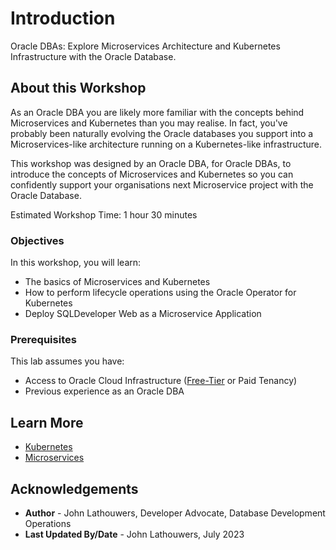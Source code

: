 # Introduction

Oracle DBAs: Explore Microservices Architecture and Kubernetes Infrastructure with the Oracle Database.

## About this Workshop

As an Oracle DBA you are likely more familiar with the concepts behind Microservices and Kubernetes than you may realise.  In fact, you've probably been naturally evolving the Oracle databases you support into a Microservices-like architecture running on a Kubernetes-like infrastructure.

This workshop was designed by an Oracle DBA, for Oracle DBAs, to introduce the concepts of Microservices and Kubernetes so you can confidently support your organisations next Microservice project with the Oracle Database.

Estimated Workshop Time: 1 hour 30 minutes

### Objectives

In this workshop, you will learn:

* The basics of Microservices and Kubernetes
* How to perform lifecycle operations using the Oracle Operator for Kubernetes
* Deploy SQLDeveloper Web as a Microservice Application

### Prerequisites

This lab assumes you have:

* Access to Oracle Cloud Infrastructure ([Free-Tier](https://www.oracle.com/uk/cloud/free/) or Paid Tenancy)
* Previous experience as an Oracle DBA

## Learn More

* [Kubernetes](https://kubernetes.io/)
* [Microservices](https://microservices.io/)

## Acknowledgements

* **Author** - John Lathouwers, Developer Advocate, Database Development Operations
* **Last Updated By/Date** - John Lathouwers, July 2023
